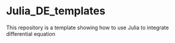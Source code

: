 # Julia_DE_templates
This repository is a template showing how to use Julia to integrate differential equation

